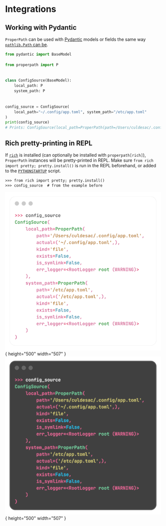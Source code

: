 # Integrations

## Working with Pydantic

`ProperPath` can be used with [Pydantic](https://pydantic-docs.helpmanual.io/) models or fields the same way
[`pathlib.Path` can be](https://docs.pydantic.dev/latest/api/standard_library_types/#pathlibpath).

```python title="try_with_pydantic.py"
from pydantic import BaseModel

from properpath import P


class ConfigSource(BaseModel):
    local_path: P
    system_path: P


config_source = ConfigSource(
    local_path="~/.config/app.toml", system_path="/etc/app.toml"
)
print(config_source)
# Prints: ConfigSource(local_path=ProperPath(path=/Users/culdesac/.config/app.toml, actual=('~/.config/app.toml',), kind=file, exists=False, is_symlink=False, err_logger=<RootLogger root (WARNING)>), system_path=ProperPath(path=/etc/app.toml, actual=('/etc/app.toml',), kind=file, exists=False, is_symlink=False, err_logger=<RootLogger root (WARNING)>))

```

## Rich pretty-printing in REPL

If [`rich`](https://github.com/Textualize/rich) is installed (can optionally be installed with `properpath[rich]`),
`ProperPath` instances will be pretty-printed in REPL. Make sure `from rich import pretty; pretty.install()` is run in
the REPL beforehand, or added to the [`PYTHONSTARTUP`](https://www.bitecode.dev/p/happiness-is-a-good-pythonstartup)
script.

```pycon
>>> from rich import pretty; pretty.install()
>>> config_source  # from the example before 
```
![properpath rich pretty repr screenshot light](assets/rich_pretty_repr_light_opt.png#only-light){ height="500" width="507" }
![properpath rich pretty repr screenshot dark](assets/rich_pretty_repr_dark_opt.png#only-dark){ height="500" width="507" }
